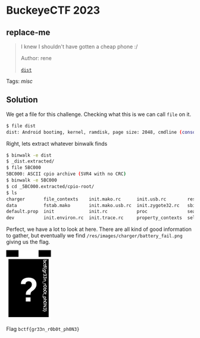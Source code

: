 # BuckeyeCTF 2023

## replace-me

> I knew I shouldn't have gotten a cheap phone :/
> 
>  Author: rene
>
> [`dist`](dist)

Tags: _misc_

## Solution
We get a file for this challenge. Checking what this is we can call `file` on it.

```bash
$ file dist
dist: Android bootimg, kernel, ramdisk, page size: 2048, cmdline (console=ttyHSL0,115200,n8 androidboot.hardware=mako lpj=67677 user_debug=31)
```

Right, lets extract whatever binwalk finds

```bash
$ binwalk -e dist
$ _dist.extracted/
$ file 5BC000
5BC000: ASCII cpio archive (SVR4 with no CRC)
$ binwalk -e 5BC000
$ cd _5BC000.extracted/cpio-root/
$ ls
charger       file_contexts    init.mako.rc      init.usb.rc        res              sepolicy          ueventd.mako.rc
data          fstab.mako       init.mako.usb.rc  init.zygote32.rc   sbin             service_contexts  ueventd.rc
default.prop  init             init.rc           proc               seapp_contexts   sys
dev           init.environ.rc  init.trace.rc     property_contexts  selinux_version  system
```

Perfect, we have a lot to look at here. There are all kind of good information to gather, but eventually we find `/res/images/charger/battery_fail.png` giving us the flag.

![](battery_fail.png)

Flag `bctf{gr33n_r0b0t_ph0N3}`